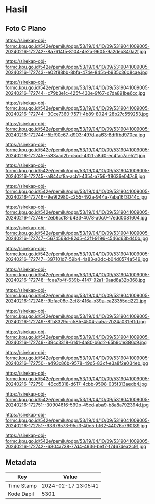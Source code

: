 # Hasil

## Foto C Plano

https://sirekap-obj-formc.kpu.go.id/542e/pemilu/pdpr/53/19/04/10/09/5319041009005-20240216-172742--8a7614f5-8104-4e2a-9605-9a2deb840a2f.jpg

https://sirekap-obj-formc.kpu.go.id/542e/pemilu/pdpr/53/19/04/10/09/5319041009005-20240216-172743--e02f88bb-8bfa-474e-845b-b935c36c8cae.jpg

https://sirekap-obj-formc.kpu.go.id/542e/pemilu/pdpr/53/19/04/10/09/5319041009005-20240216-172744--c79b3e1c-425f-430e-9f67-d7da891be6cc.jpg

https://sirekap-obj-formc.kpu.go.id/542e/pemilu/pdpr/53/19/04/10/09/5319041009005-20240216-172744--30ce7360-7571-4b89-8024-28b27c559253.jpg

https://sirekap-obj-formc.kpu.go.id/542e/pemilu/pdpr/53/19/04/10/09/5319041009005-20240216-172744--5bf90c67-d903-497d-aa63-8dfffbd970ea.jpg

https://sirekap-obj-formc.kpu.go.id/542e/pemilu/pdpr/53/19/04/10/09/5319041009005-20240216-172745--533aad2b-c5cd-432f-a8d0-ec4fac7ae521.jpg

https://sirekap-obj-formc.kpu.go.id/542e/pemilu/pdpr/53/19/04/10/09/5319041009005-20240216-172745--a844cf8a-acb1-4354-a756-ff8636e047c9.jpg

https://sirekap-obj-formc.kpu.go.id/542e/pemilu/pdpr/53/19/04/10/09/5319041009005-20240216-172746--9e9f2980-c255-492a-944a-7aba16f3044c.jpg

https://sirekap-obj-formc.kpu.go.id/542e/pemilu/pdpr/53/19/04/10/09/5319041009005-20240216-172746--2eb6cc18-b433-4078-a0c0-17edd0081604.jpg

https://sirekap-obj-formc.kpu.go.id/542e/pemilu/pdpr/53/19/04/10/09/5319041009005-20240216-172747--5674568d-82d5-43f1-9196-c546d63bd40b.jpg

https://sirekap-obj-formc.kpu.go.id/542e/pemilu/pdpr/53/19/04/10/09/5319041009005-20240216-172747--397101d7-59b4-4a83-a0dc-b04d0574a549.jpg

https://sirekap-obj-formc.kpu.go.id/542e/pemilu/pdpr/53/19/04/10/09/5319041009005-20240216-172748--fcaa7b4f-639b-4147-92a1-0aad8a32b368.jpg

https://sirekap-obj-formc.kpu.go.id/542e/pemilu/pdpr/53/19/04/10/09/5319041009005-20240216-172748--9bfac08e-2cf8-416a-b39a-ca23355dd222.jpg

https://sirekap-obj-formc.kpu.go.id/542e/pemilu/pdpr/53/19/04/10/09/5319041009005-20240216-172749--8fb8329c-c585-4504-aa5a-7b24a031ef1d.jpg

https://sirekap-obj-formc.kpu.go.id/542e/pemilu/pdpr/53/19/04/10/09/5319041009005-20240216-172749--39cc3318-6141-4a80-b6d2-65b9c1e386c9.jpg

https://sirekap-obj-formc.kpu.go.id/542e/pemilu/pdpr/53/19/04/10/09/5319041009005-20240216-172750--a493c86b-9578-49d5-83cf-e3a8f2e034eb.jpg

https://sirekap-obj-formc.kpu.go.id/542e/pemilu/pdpr/53/19/04/10/09/5319041009005-20240216-172750--48cd5318-d617-4cbb-9508-035f313aedb4.jpg

https://sirekap-obj-formc.kpu.go.id/542e/pemilu/pdpr/53/19/04/10/09/5319041009005-20240216-172751--30904616-599b-45cd-aba9-b8a8a792394d.jpg

https://sirekap-obj-formc.kpu.go.id/542e/pemilu/pdpr/53/19/04/10/09/5319041009005-20240216-172751--93678573-95d3-40e5-bf62-44076c790f89.jpg

https://sirekap-obj-formc.kpu.go.id/542e/pemilu/pdpr/53/19/04/10/09/5319041009005-20240216-172742--6304a738-77d4-4936-bef7-f74674ea2c91.jpg


## Metadata

| Key        | Value               |
| ---------- | ------------------- |
| Time Stamp | 2024-02-17 13:05:41 |
| Kode Dapil | 5301                |



